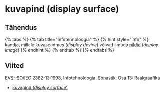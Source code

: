 # kuvapind \(display surface\)

## Tähendus

{% tabs %}
{% tab title="Infotehnoloogia" %}
{% hint style="info" %}
kandja, millele kuvaseadmes \(_display device_\) võivad ilmuda [pildid](pilt-display-image.md) \(_display image_\)
{% endhint %}
{% endtab %}
{% endtabs %}

## Viited

[EVS-ISO/IEC 2382-13:1998](https://www.evs.ee/et/evs-iso-iec-2382-13-1998), Infotehnoloogia. Sõnastik. Osa 13: Raalgraafika

* [kuvapind \(_display surface_\)](http://www.eki.ee/dict/its/index.cgi?Q=D2946331-6C03-1014-88DC-FC5F0DBED45A&F=GUID&C01=1&C02=0&C10=1)

